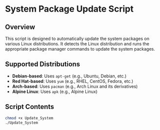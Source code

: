# System Package Update Script

## Overview
This script is designed to automatically update the system packages on various Linux distributions. It detects the Linux distribution and runs the appropriate package manager commands to update the system packages.

## Supported Distributions
- **Debian-based**: Uses `apt-get` (e.g., Ubuntu, Debian, etc.)
- **Red Hat-based**: Uses `yum` (e.g., RHEL, CentOS, Fedora, etc.)
- **Arch-based**: Uses `pacman` (e.g., Arch Linux and its derivatives)
- **Alpine Linux**: Uses `apk` (e.g., Alpine Linux)

## Script Contents
```bash
chmod +x Update_System
./Update_System

